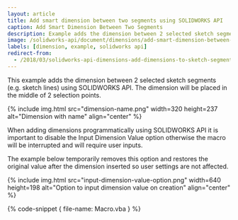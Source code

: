 ```yaml
---
layout: article
title: Add smart dimension between two segments using SOLIDWORKS API
caption: Add Smart Dimension Between Two Segments
description: Example adds the dimension between 2 selected sketch segments
image: /solidworks-api/document/dimensions/add-smart-dimension-between-two-segments/dimension-name.png
labels: [dimension, example, solidworks api]
redirect-from:
  - /2018/03/solidworks-api-dimensions-add-dimensions-to-sketch-segment.html
---
```

This example adds the dimension between 2 selected sketch segments (e.g. sketch lines) using SOLIDWORKS API. The dimension will be placed in the middle of 2 selection points.  

{% include img.html src="dimension-name.png" width=320 height=237 alt="Dimension with name" align="center" %}

When adding dimensions programmatically using SOLIDWORKS API it is important to disable the Input Dimension Value option otherwise the macro will be interrupted and will require user inputs.

The example below temporarily removes this option and restores the original value after the dimension inserted so user settings are not affected.  

{% include img.html src="input-dimension-value-option.png" width=640 height=198 alt="Option to input dimension value on creation" align="center" %}

{% code-snippet { file-name: Macro.vba } %}
